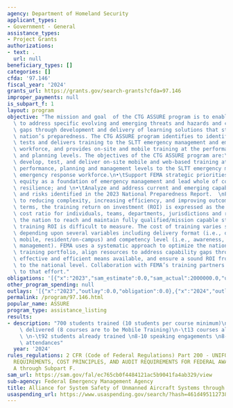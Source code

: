 ```yaml
---
agency: Department of Homeland Security
applicant_types:
- Government - General
assistance_types:
- Project Grants
authorizations:
- text: .
  url: null
beneficiary_types: []
categories: []
cfda: '97.146'
fiscal_year: '2024'
grants_url: https://grants.gov/search-grants?cfda=97.146
improper_payments: null
is_subpart_f: 1
layout: program
objective: "The mission and goal  of the CTG ASSURE program is to enable communities\
  \ to address specific evolving and emerging threats and hazards and close capability\
  \ gaps through development and delivery of learning solutions that strengthen the\
  \ nation’s preparedness. The CTG ASSURE program identifies to identify, develops,\
  \ tests and delivers training to the SLTT emergency management and emergency response\
  \ workforce, and provides on-site and mobile training at the performance and management\
  \ and planning levels. The objectives of the CTG ASSURE program are:\n\n•\tIdentify,\
  \ develop, test, and deliver on-site mobile and web-based training at the awareness,\
  \ performance, planning and management levels to the SLTT emergency management and\
  \ emergency response workforce.\n•\tSupport FEMA strategic priorities to instill\
  \ equity as a foundation of emergency management and lead whole of community climate\
  \ resilience; and \n•\tAnalyze and address current and emerging capability gaps\
  \ and risks identified in the 2023 National Preparedness Report.  \nFEMA is committed\
  \ to reducing complexity, increasing efficiency, and improving outcomes. In simple\
  \ terms, the training return on investment (ROI) is expressed as the benefit to\
  \ cost ratio for individuals, teams, departments, jurisdictions and regions across\
  \ the nation to reach and maintain fully qualified/mission capable status. In practice,\
  \ training ROI is difficult to measure. The cost of training varies significantly\
  \ depending upon several variables including delivery format (i.e., online, indirect/train-the-trainer,\
  \ mobile, resident/on-campus) and competency level (i.e., awareness, performance/operations,\
  \ management). FEMA uses a systematic approach to optimize the national preparedness\
  \ training portfolio, align resources to address capability gaps through the most\
  \ effective and efficient means available, and ensure a sound ROI from the local\
  \ to the national level. Collaboration with FEMA’s training partners is integral\
  \ to that effort."
obligations: '[{"x":"2023","sam_estimate":0.0,"sam_actual":2000000.0,"usa_spending_actual":0.0},{"x":"2024","sam_estimate":0.0,"sam_actual":2000000.0,"usa_spending_actual":0.0},{"x":"2025","sam_estimate":0.0,"sam_actual":18000000.0,"usa_spending_actual":0.0}]'
other_program_spending: null
outlays: '[{"x":"2023","outlay":0.0,"obligation":0.0},{"x":"2024","outlay":0.0,"obligation":0.0},{"x":"2025","outlay":0.0,"obligation":0.0}]'
permalink: /program/97.146.html
popular_name: ASSURE
program_type: assistance_listing
results:
- description: "700 students trained (10 students per course minimum)\n-\t70 courses\
    \ delivered (8 courses are to be Mobile Training)\n-\t13 courses already delivered\
    \ \n-\t92 students already trained \n8-10 speaking engagements \n8-10 conference\
    \ attendances"
  year: '2024'
rules_regulations: 2 CFR (Code of Federal Regulations) Part 200 - UNIFORM ADMINISTRATIVE
  REQUIREMENTS, COST PRINCIPLES, AND AUDIT REQUIREMENTS FOR FEDERAL AWARDS, Subpart
  A through Subpart F.
sam_url: https://sam.gov/fal/ec765cb0f4484121ac5b9041fa4ab329/view
sub-agency: Federal Emergency Management Agency
title: Alliance for System Safety of Unmanned Aircraft Systems through Research Excellence
usaspending_url: https://www.usaspending.gov/search/?hash=461d495112738030e190f5555414611c
---
```

